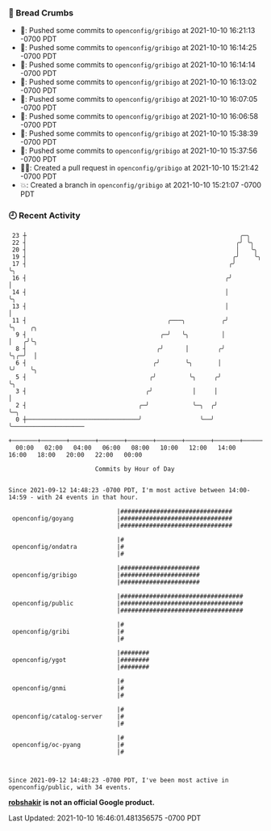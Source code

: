 ### 🍞 Bread Crumbs

 * 🚢: Pushed some commits to `openconfig/gribigo` at 2021-10-10 16:21:13 -0700 PDT
 * 🚢: Pushed some commits to `openconfig/gribigo` at 2021-10-10 16:14:25 -0700 PDT
 * 🚢: Pushed some commits to `openconfig/gribigo` at 2021-10-10 16:14:14 -0700 PDT
 * 🚢: Pushed some commits to `openconfig/gribigo` at 2021-10-10 16:13:02 -0700 PDT
 * 🚢: Pushed some commits to `openconfig/gribigo` at 2021-10-10 16:07:05 -0700 PDT
 * 🚢: Pushed some commits to `openconfig/gribigo` at 2021-10-10 16:06:58 -0700 PDT
 * 🚢: Pushed some commits to `openconfig/gribigo` at 2021-10-10 15:38:39 -0700 PDT
 * 🚢: Pushed some commits to `openconfig/gribigo` at 2021-10-10 15:37:56 -0700 PDT
 * ✍🏼: Created a pull request in `openconfig/gribigo` at 2021-10-10 15:21:42 -0700 PDT
 * 💥: Created a branch in `openconfig/gribigo` at 2021-10-10 15:21:07 -0700 PDT

### 🕘 Recent Activity
```
 23 ┼                                                           ╭─╮
 22 ┤                                                          ╭╯ ╰╮
 20 ┤                                                          │   ╰╮
 19 ┤                                                         ╭╯    ╰╮
 17 ┤                                                        ╭╯      ╰╮
 16 ┤                                                       ╭╯        │
 14 ┤                                                       │         ╰╮
 13 ┤                                                       │          │
 11 ┤                                       ╭───╮          ╭╯          ╰╮    ╭╮
  9 ┤                                     ╭─╯   ╰╮         │            │   ╭╯╰╮
  8 ┤                                    ╭╯      │        ╭╯            ╰╮╭─╯  │
  6 ┤                                   ╭╯       ╰╮       │              ╰╯    ╰╮
  5 ┤                                  ╭╯         ╰╮     ╭╯                     ╰╮
  3 ┤                                 ╭╯           │     │                       │
  2 ┤                               ╭─╯            ╰─╮  ╭╯                       ╰─╮
  0 ┼───────────────────────────────╯                ╰──╯                          ╰────────────────────
    +───────+───────+───────+───────+───────+───────+───────+───────+───────+───────+───────+───────+────
  00:00   02:00   04:00   06:00   08:00   10:00   12:00   14:00   16:00   18:00   20:00   22:00   00:00   

						Commits by Hour of Day


Since 2021-09-12 14:48:23 -0700 PDT, I'm most active between 14:00-14:59 - with 24 events in that hour.

```



```
                              |###############################
 openconfig/goyang            |###############################
                              |###############################

                              |#
 openconfig/ondatra           |#
                              |#

                              |######################
 openconfig/gribigo           |######################
                              |######################

                              |##################################
 openconfig/public            |##################################
                              |##################################

                              |#
 openconfig/gribi             |#
                              |#

                              |########
 openconfig/ygot              |########
                              |########

                              |#
 openconfig/gnmi              |#
                              |#

                              |#
 openconfig/catalog-server    |#
                              |#

                              |#
 openconfig/oc-pyang          |#
                              |#



Since 2021-09-12 14:48:23 -0700 PDT, I've been most active in openconfig/public, with 34 events.

```
**[robshakir](mailto:robjs@google.com) is not an official Google product.**  


Last Updated: 2021-10-10 16:46:01.481356575 -0700 PDT
